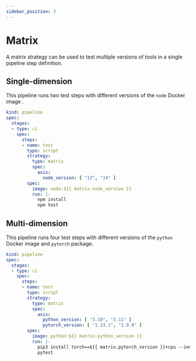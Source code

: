 ```yaml
---
sidebar_position: 3
---
```


# Matrix

A matrix strategy can be used to test multiple versions of tools in a single pipeline step definition.

## Single-dimension

This pipeline runs two test steps with different versions of the `node` Docker image .

```yaml {12-13} showLineNumbers
kind: pipeline
spec:
  stages:
  - type: ci
    spec:
      steps:
      - name: test
        type: script
        strategy:
          type: matrix
          spec:
            axis:
              node_version: [ "12", "14" ]
        spec:
          image: node:${{ matrix.node_version }}
          run: |-
            npm install
            npm test
```

## Multi-dimension

This pipeline runs four test steps with different versions of the `python` Docker image and `pytorch` package.

```yaml {12-14} showLineNumbers
kind: pipeline
spec:
  stages:
  - type: ci
    spec:
      steps:
      - name: test
        type: script
        strategy:
          type: matrix
          spec:
            axis:
              python_version: [ "3.10", "3.11" ]
              pytorch_version: [ "1.13.1", "2.0.0" ]
        spec:
          image: python:${{ matrix.python_version }}
          run: |-
            pip3 install torch==${{ matrix.pytorch_version }}+cpu --index-url https://download.pytorch.org/whl/cpu
            pytest
```